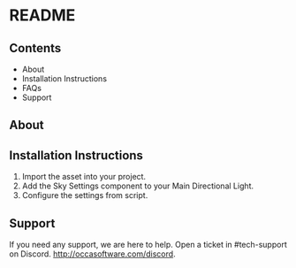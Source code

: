 # README

## Contents
- About
- Installation Instructions
- FAQs
- Support

## About


## Installation Instructions
1. Import the asset into your project.
2. Add the Sky Settings component to your Main Directional Light.
3. Configure the settings from script.

## Support
If you need any support, we are here to help.
Open a ticket in #tech-support on Discord. http://occasoftware.com/discord.